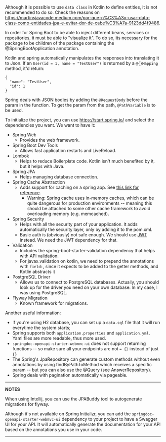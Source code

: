 Although it is possible to use ```data class``` in Kotlin to define entities, it is not recommended to do so. Check the reasons on https://martinsjavacode.medium.com/por-que-n%C3%A3o-usar-data-class-como-entidades-jpa-e-evitar-dor-de-cabe%C3%A7a-9123dd4f9486.

In order for Spring Boot to be able to inject different beans, services or repositories, it must be able to "visualize it". To do so, its necessary for the package to be children of the package containing the @SpringBootApplication annotation.

Kotlin and spring automatically manipulates the responses into translating it to Json. If an ```User(id = 1, name = "TestUser")``` is returned by a ```@{}Mapping``` method, it'd return:
```
{
  "name": "TestUser",
  "id": 1
}
```

Spring deals with JSON bodies by adding the ```@RequestBody``` before the param in the function. To get the param from the path, ```@PathVariable``` is to be used.

To initialize the project, you can use https://start.spring.io/ and select the dependencies you want. We want to have it:

- Spring Web
  - Provides the web framework.
- Spring Boot Dev Tools
  - Allows fast application restarts and LiveReload.
- Lombok
  - Helps to reduce Boilerplate code. Kotlin isn't much benefited by it, but it helps with Java.
- Spring JPA
  - Helps managing database connection.
- Spring Cache Abstraction
  - Adds support for caching on a spring app. See [this link for reference](https://www.baeldung.com/spring-cache-tutorial).
    - Warning: Spring cache uses in-memory caches, which can be quite dangerous for production environments -- meaning this should be attached to some other cache framework to avoid overloading memory (e.g. memcached). 
- Spring Security
  - Helps with all the security part of your application. It adds automatically the security layer, only by adding it to the pom.xml.
  - Basic auth is (obviously) not safe enough. We should use [JWT](https://jwt.io) instead. We need the JWT dependency for that.
- Validation
  - Includes the spring-boot-starter-validation dependency that helps with API validation.
  - For javax.validation on kotlin, we need to prepend the annotations with ```field:```, since it expects to be added to the getter methods, and Kotlin abstracts it
- PostgreSQL Driver
  - Allows us to connect to PostgreSQL databases. Actually, you should look up for the driver you need on your own database. In my case, I was using PostgreSQL.
- Flyway Migration
  - Known framework for migrations.

Another useful information:
- If you're using H2 database, you can set up a ```data.sql``` file that it will run everytime the system starts;
- Spring supports both ```application.properties``` and ```application.yml```. Yaml files are more readable, thus more used.
- ```springdoc-openapi-starter-webmvc-ui``` does not support returning functions -- so make sure all your endpoints are not ```= {}``` instead of just ```{}```
- The Spring's JpaRepository can generate custom methods without even annotations by using findByPathToMethod which receives a specific param -- but you can also use the @Query (see AnswerRepository).
- Spring deals with pagination automatically via pageable.

---
**NOTES**

When using Intellij, you can use the JPABuddy tool to autogenerate migrations for flyway.

Although it's not available on Spring Initializr, you can add the ```springdoc-openapi-starter-webmvc-ui``` dependency to your project to have a Swagger UI for your API. It will automatically generate the documentation for your API based on the annotations you use in your code.

---